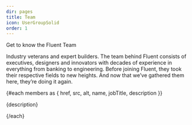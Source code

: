 ```yaml
---
dir: pages
title: Team
icon: UserGroupSolid
order: 1
---
```


<script>
  import { Img, Heading, P } from 'flowbite-svelte'
  import { 
    Section, 
    TeamWrapper, 
    TeamHeader, 
    TeamBody, 
    TeamItem, 
    Github, 
    Twitter
  } from 'flowbite-svelte-blocks';

  let imgClass = `
    grayscale
    hover:grayscale-0
    min-w-lg
    min-h-lg
    object-fill
    rounded-xl
    shadow-xl
    xs:rounded-full
  `;

  let divClass = ` 
    items-center
    bg-base-300
    rounded-lg
    shadow
    sm:flex
    dark:bg-base-100
    dark:border-gray-700
  `;

  let members = [
    {
      href: '/',
      src: '/images/team/00_team_member.jpg',
      alt: 'Bradley Allgood',
      name: 'Bradley Allgood',
      jobTitle: 'Chief Executive Officer',
      description: ''
    },
    {
      href: '/',
      src: '/images/team/01_team_member.jpg',
      alt: 'Greg Guedel',
      name: 'Greg Guedel',
      jobTitle: 'Chief Legal Officer',
      description: ''
    },
    {
      href: '/',
      src: '/images/team/02_team_member.jpg',
      alt: 'John Buckle',
      name: 'John Buckle',
      jobTitle: 'Lead Backend Engineer',
      description: ''
    },
    {
      href: '/',
      src: '/images/team/03_team_member.jpg',
      alt: 'Amrita Srivastava',
      name: 'Amrita Srivastava',
      jobTitle: 'Program Advisor',
      description: ''
    },
    {
      href: '/',
      src: '/images/team/04_team_member.jpg',
      alt: 'Anthony Nixon',
      name: 'Anthony Nixon',
      jobTitle: 'Senior Software Engineer',
      description: ''
    },
    {
      href: '/',
      src: '/images/team/05_team_member.jpg',
      alt: 'Armin Ranjbar',
      name: 'Armin Ranjbar',
      jobTitle: 'Chief Technology Officer',
      description: ''
    },
    {
      href: '/',
      src: '/images/team/06_team_member.jpg',
      alt: 'Khaled Khan',
      name: 'Khaled Khan',
      jobTitle: 'Chief Strategy Officer',
      description: ''
    },
    {
      href: '/',
      src: '/images/team/07_team_member.jpg',
      alt: 'Brent Tanner',
      name: 'Brent Tanner',
      jobTitle: 'Chief Operations Officer',
      description: ''
    },
    {
      href: '/',
      src: '/images/team/08_team_member.jpg',
      alt: 'William Hester',
      name: 'William Hester',
      jobTitle: 'Head of Engineering',
      description: ''
    },
    {
      href: '/',
      src: '/images/team/09_team_member.jpg',
      alt: 'anon',
      name: 'K. Poett',
      jobTitle: 'Sr. Lead Engineer',
      description: 'Poet of code, not words.'
    }
  ];
</script>

<Section name="team">
  <TeamWrapper> 
    <TeamHeader>
      <svelte:fragment slot="label">Get to know the Fluent Team</svelte:fragment>
      <P class="font-light text-gray-500 lg:mb-16 text-xl md:text-4xl dark:text-gray-400"> 
        Industry veterans and expert builders.
        The team behind Fluent consists of executives, 
        designers and innovators with decades of experience 
        in everything from banking to engineering.
        Before joining Fluent, they took their respective fields to new heights. 
        And now that we’ve gathered them here, they’re doing it again.
      </P> 
    </TeamHeader>
    <TeamBody>
      {#each members as { href, src, alt, name, jobTitle, description }}
        <TeamItem {href} {src} {alt} {name} {jobTitle} {imgClass} {divClass}>
          <P class="mt-3 mb-4 font-light text-gray-500 dark:text-gray-400">
            {description}
          </P>
          <svelte:fragment slot="social">
            <Github href="https://github.com/" />
            <Twitter href="https://twitter.com/" />
          </svelte:fragment>
        </TeamItem>
      {/each}
    </TeamBody>
  </TeamWrapper>
</Section>
